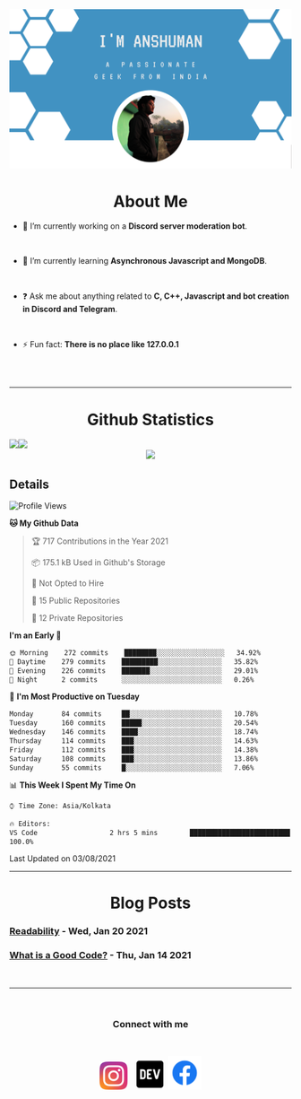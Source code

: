 
<img src=".\assets\img\output-onlinepngtools.png">

<br>

<div>
<div align="center">

# About Me

</div>


- 🔭 I’m currently working on a **Discord server moderation bot**. 

<br> 

- 🌱 I’m currently learning **Asynchronous Javascript and MongoDB**. 

<br> 

- ❓ Ask me about anything related to __C, C++, Javascript and bot creation in Discord and Telegram__. 

<br>

- ⚡ Fun fact: __There is no place like 127.0.0.1__ 
</div>

<br>
<br>

----

<div align="center">

# Github Statistics
<div align="left">
<img height="180em" src="https://github-readme-stats.vercel.app/api?username=anshumanmahato&hide_border=true&show_icons=true&custom_title=Contributions" /><img height="180em" src="https://github-readme-stats.vercel.app/api/top-langs/?username=anshumanmahato&hide_border=true&layout=compact&langs_count=6" />
</div>
<img height="180em" src="https://github-readme-streak-stats.herokuapp.com/?user=anshumanmahato&hide_border=true" />

<br/>

<div align="left">

## Details

<!--START_SECTION:waka-->
![Profile Views](http://img.shields.io/badge/Profile%20Views-2-blue)

**🐱 My Github Data** 

> 🏆 717 Contributions in the Year 2021
 > 
> 📦 175.1 kB Used in Github's Storage 
 > 
> 🚫 Not Opted to Hire
 > 
> 📜 15 Public Repositories 
 > 
> 🔑 12 Private Repositories  
 > 
**I'm an Early 🐤** 

```text
🌞 Morning    272 commits    ████████░░░░░░░░░░░░░░░░░   34.92% 
🌆 Daytime    279 commits    █████████░░░░░░░░░░░░░░░░   35.82% 
🌃 Evening    226 commits    ███████░░░░░░░░░░░░░░░░░░   29.01% 
🌙 Night      2 commits      ░░░░░░░░░░░░░░░░░░░░░░░░░   0.26%

```
📅 **I'm Most Productive on Tuesday** 

```text
Monday       84 commits     ██░░░░░░░░░░░░░░░░░░░░░░░   10.78% 
Tuesday      160 commits    █████░░░░░░░░░░░░░░░░░░░░   20.54% 
Wednesday    146 commits    ████░░░░░░░░░░░░░░░░░░░░░   18.74% 
Thursday     114 commits    ███░░░░░░░░░░░░░░░░░░░░░░   14.63% 
Friday       112 commits    ███░░░░░░░░░░░░░░░░░░░░░░   14.38% 
Saturday     108 commits    ███░░░░░░░░░░░░░░░░░░░░░░   13.86% 
Sunday       55 commits     █░░░░░░░░░░░░░░░░░░░░░░░░   7.06%

```


📊 **This Week I Spent My Time On** 

```text
⌚︎ Time Zone: Asia/Kolkata

🔥 Editors: 
VS Code                  2 hrs 5 mins        █████████████████████████   100.0%

```


 Last Updated on 03/08/2021
<!--END_SECTION:waka-->

</div>

</div>

----
<div align="center">

# Blog Posts

<div align="left">
 
<!-- BLOG-POST-LIST:START -->
 ### [Readability](https://dev.to/anshumanmahato/readability-2f7l) - Wed, Jan 20 2021
 ### [What is a Good Code?](https://dev.to/anshumanmahato/what-is-a-good-code-5ana) - Thu, Jan 14 2021<!-- BLOG-POST-LIST:END -->

</div>

</div>
<br>

----
<br>
<div align="center">
         
### Connect with me 
<br/>

[<img src="assets\svg\instagram-2-1.svg" height="50px">](https://instagram.com/anshuman_mahato)&nbsp;&nbsp;&nbsp;
[<img src="assets\svg\dev-badge.svg" height="55">](https://dev.to/anshumanmahato)&nbsp;
[<img src=".\assets\svg\Facebook-01.svg" height="60px">](https://www.facebook.com/anshuman.mahato.0935)

</div>
